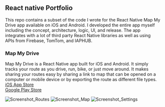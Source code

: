 ## React native Portfolio
This repo contains a subset of the code I wrote for the React Native Map My Drive app available on iOS and Android. I developed the entire app myself including the concept, architecture, logic, UI, and release. The app integrates with a lot of third party React Native libraries as well as using APIs from Firebase, TomTom, and IAPHUB.

### Map My Drive
Map My Drive is a React Native app built for iOS and Android. It simply tracks your route as you drive, run, bike, or just move around. It makes sharing your routes easy by sharing a link to map that can be opened on a computer or mobile device or by exporting the route as different file types.  
[iOS App Store](https://apps.apple.com/us/app/map-my-drive/id1481519360)  
[Google Play Store](https://play.google.com/store/apps/details?id=com.BarefootForLife.MapMyDrive&hl=en_US&gl=US)  

![Screenshot_Routes](https://user-images.githubusercontent.com/6107648/137918763-ae1425d5-a7ba-4129-a57d-6ee179ba0949.png)
![Screenshot_Map](https://user-images.githubusercontent.com/6107648/137918747-92368296-7804-41b2-85fc-faef8a29d2fc.png)
![Screenshot_Settings](https://user-images.githubusercontent.com/6107648/137918539-258efe34-880f-4731-9c9d-10496bf29b50.png)
